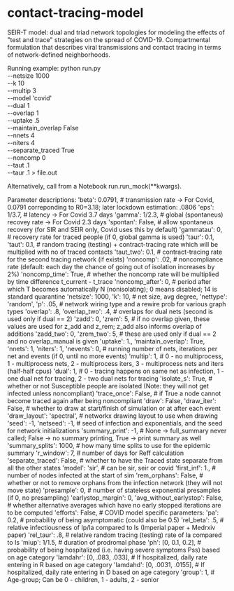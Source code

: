 # contact-tracing-model

SEIR-T model: dual and triad network topologies for modeling the effects of "test and trace" strategies on the spread of COVID-19.
Compartmental formulation that describes viral transmissions and contact tracing in terms of network-defined neighborhoods.

Running example:
    python run.py \
    --netsize 1000 \
    --k 10 \
    --multip 3 \
    --model 'covid' \
    --dual 1 \
    --overlap 1 \
    --uptake .5 \
    --maintain_overlap False \
    --nnets 4 \
    --niters 4 \
    --separate_traced True \
    --noncomp 0 \
    --taut .1 \
    --taur .1 > file.out

Alternatively, call from a Notebook run.run_mock(**kwargs).

Parameter descriptions:
    'beta': 0.0791, # transmission rate -> For Covid, 0.0791 correponding to R0=3.18; later lockdown estimation: .0806
    'eps': 1/3.7, # latency -> For Covid 3.7 days
    'gamma': 1/2.3, # global (spontaneus) recovey rate -> For Covid 2.3 days
    'spontan': False, # allow spontaneus recovery (for SIR and SEIR only, Covid uses this by default)
    'gammatau': 0, # recovery rate for traced people (if 0, global gamma is used)
    'taur': 0.1, 'taut': 0.1, # random tracing (testing) + contract-tracing rate which will be multiplied with no of traced contacts
    'taut_two': 0.1, # contract-tracing rate for the second tracing network (if exists)
    'noncomp': .02, # noncompliance rate (default: each day the chance of going out of isolation increases by 2%)
    'noncomp_time': True, # whether the noncomp rate will be multiplied by time difference t_current - t_trace
    'noncomp_after': 0, # period after which T becomes automatically N (nonisolating); 0 means disabled; 14 is standard quarantine
    'netsize': 1000, 'k': 10, # net size, avg degree, 
    'nettype': 'random', 'p': .05, # network wiring type and a rewire prob for various graph types
    'overlap': .8, 'overlap_two': .4, # overlaps for dual nets (second is used only if dual == 2)
    'zadd': 0, 'zrem': 5, # if no overlap given, these values are used for z_add and z_rem; z_add also informs overlap of additions
    'zadd_two': 0, 'zrem_two': 5, # these are used only if dual == 2 and no overlap_manual is given
    'uptake': 1., 'maintain_overlap': True, 
    'nnets': 1, 'niters': 1, 'nevents': 0, # running number of nets, iterations per net and events (if 0, until no more events)
    'multip': 1, # 0 - no multiprocess, 1 - multiprocess nets, 2 - multiprocess iters, 3 - multiprocess nets and iters (half-half cpus)
    'dual': 1, # 0 - tracing happens on same net as infection, 1 - one dual net for tracing, 2 - two dual nets for tracing
    'isolate_s': True, # whether or not Susceptible people are isolated (Note: they will not get infected unless noncompliant)
    'trace_once': False, # if True a node cannot become traced again after being noncompliant
    'draw': False, 'draw_iter': False, # whether to draw at start/finish of simulation or at after each event
    'draw_layout': 'spectral', # networkx drawing layout to use when drawing
    'seed': -1, 'netseed': -1, # seed of infection and exponentials, and the seed for network initializations
    'summary_print': -1, # None -> full_summary never called; False -> no summary printing, True -> print summary as well
    'summary_splits': 1000, # how many time splits to use for the epidemic summary
    'r_window': 7, # number of days for Reff calculation
    'separate_traced': False, # whether to have the Traced state separate from all the other states
    'model': 'sir', # can be sir, seir or covid
    'first_inf': 1., # number of nodes infected at the start of sim
    'rem_orphans': False, # whether or not to remove orphans from the infection network (they will not move state)
    'presample': 0, # number of stateless exponential presamples (if 0, no presampling)
    'earlystop_margin': 0,
    'avg_without_earlystop': False, # whether alternative averages which have no early stopped iterations are to be computed
    'efforts': False,
    # COVID model specific parameters:
    'pa': 0.2, # probability of being asymptomatic (could also be 0.5)
    'rel_beta': .5, # relative infectiousness of Ip/Ia compared to Is (Imperial paper + Medrxiv paper)
    'rel_taur': .8, # relative random tracing (testing) rate of Ia compared to Is 
    'miup': 1/1.5, # duration of prodromal phase
    'ph': [0, 0.1, 0.2], # probability of being hospitalized (i.e. having severe symptoms Pss) based on age category 
    'lamdahr': [0, .083, .033], # If hospitalized, daily rate entering in R based on age category
    'lamdahd': [0, .0031, .0155], # If hospitalized, daily rate entering in D based on age category
    'group': 1, # Age-group; Can be 0 - children, 1 - adults, 2 - senior
